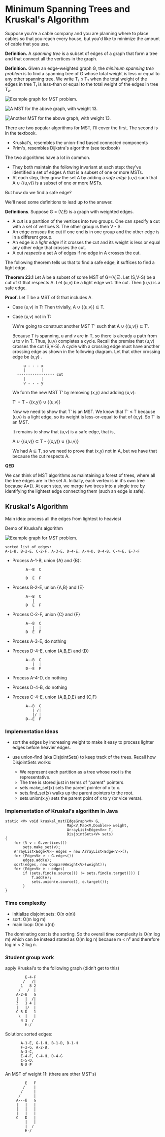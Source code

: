# Minimum Spanning Trees and Kruskal's Algorithm

Suppose you're a cable company and you are planning where to place
cables so that you reach every house, but you'd like to minimize the
amount of cable that you use.

**Definition.** A *spanning tree* is a subset of edges of a graph that form a
tree and that connect all the vertices in the graph.

**Definition.** Given an edge-weighted graph G, the *minimum spanning tree
problem* is to find a spanning tree of G whose total weight is less or
equal to any other spanning tree. We write T₁ ≤ T₂ when the total
weight of the edges in tree T₁ is less-than or equal to the
total weight of the edges in tree T₂.

![**Example graph for MST problem.**](./graph2.png)

![**A MST for the above graph, with weight 13.**](./graph3.png)

![**Another MST for the above graph, with weight 13.**](./graph4.png)

There are two popular algorithms for MST, I'll cover
the first. The second is in the textbook.

* Kruskal's, resembles the union-find based connected components
* Prim's, resembles Dijkstra's algorithm (see textbook)

The two algorithms have a lot in common.

* They both maintain the following invariant at each step:
  they've identified a set of edges A that is a subset of
  one or more MSTs.
* At each step, they grow the set A by adding a *safe edge* (u,v)
  such that A ∪ {(u,v)} is a subset of one or more MSTs.

But how do we find a safe edge?

We'll need some definitions to lead up to the answer.

**Definitions**. Suppose G = (V,E) is a graph with weighted edges.

- A *cut* is a partition of the vertices into two groups.
  One can specify a cut with a set of vertices S. The other
  group is then V - S.
- An edge *crosses* the cut if one end is in one group and
  the other edge is in a different group. 
- An edge is a *light edge* if it crosses the cut and its weight is less
  or equal any other edge that crosses the cut.
- A cut *respects* a set A of edges if no edge in A crosses the cut.

The following theorem tells us that to find a safe edge, it suffices
to find a light edge.

**Theorem 23.1**
Let A be a subset of some MST of G=(V,E). Let (S,V-S) be a cut of G
that respects A. Let (u,v) be a light edge wrt. the cut. Then
(u,v) is a safe edge.

**Proof.**
Let T be a MST of G that includes A.

* Case (u,v) in T: Then trivially, A ∪ {(u,v)} ⊆ T.

* Case (u,v) not in T:

    We're going to construct another MST T' such that A ∪ {(u,v)} ⊆ T'.
    
    Because T is spanning, u and v are in T, so there
    is already a path from u to v in T. Thus, (u,v) completes a cycle.
	Recall the premise that (u,v) crosses the cut (S,V-S).
    A cycle with a crossing edge must have another crossing
    edge as shown in the following diagram.
    Let that other crossing edge be (x,y) . 

           u - - - x
           |       |
        ----------------- cut
           |       |
           v - - - y

    We form the new MST T' by removing (x,y) and adding (u,v):
    
    T' = T - {(x,y)} ∪ {(u,v)}
    
    Now we need to show that T' is an MST.
    We know that T' ≤ T because (u,v) is a light edge,
    so its weight is less-or-equal to that of (x,y). So T' is an MST.

    It remains to show that (u,v) is a safe edge, that is,
    
    A ∪ {(u,v)} ⊆ T - {(x,y)} ∪ {(u,v)}
    
    We had A ⊆ T, so we need to prove that (x,y) not in A,
    but we have that because the cut respects A.

**QED**

We can think of MST algorithms as maintaining a forest of trees, where
all the tree edges are in the set A. Initially, each vertex is in it's
own tree because A={}.  At each step, we merge two trees into a single
tree by identifying the lightest edge connecting them (such an edge is
safe).

## Kruskal's Algorithm

Main idea: process all the edges from lightest to heaviest

Demo of Kruskal's algorithm

![**Example graph for MST problem.**](./graph2.png)

	sorted list of edges:
	A-1-B, B-2-E, C-2-F, A-3-E, D-4-E, A-4-D, D-4-B, C-4-E, E-7-F

* Process A-1-B, union {A} and {B}:

			A--B  C

			D  E  F

* Process B-2-E, union {A,B} and {E}

			A--B  C
			   |
			D  E  F

* Process C-2-F, union {C} and {F}

			A--B  C
			   |  |
			D  E  F

* Process A-3-E, do nothing

* Process D-4-E, union {A,B,E} and {D}

			A--B  C
			   |  |
			D--E  F

* Process A-4-D, do nothing

* Process D-4-B, do nothing

* Process C-4-E, union {A,B,D,E} and {C,F} 

			A--B  C
			   | /|
			   |/ |
			D--E  F


### Implementation Ideas

* sort the edges by increasing weight to make it easy to
  process lighter edges before heavier edges.

* use union-find (aka DisjointSets) to keep track of the trees.
  Recall how DisjointSets works:
  
	 - We represent each partition as a tree whose 
	   root is the representative.
	 - The tree is stored just in terms of "parent" pointers.
	 - sets.make_set(x) sets the parent pointer of x to x.
	 - sets.find_set(x) walks up the parent pointers to the root.
	 - sets.union(x,y) sets the parent point of x to y (or vice versa).

### Implementation of Kruskal's algorithm in Java

    static <V> void kruskal_mst(EdgeGraph<V> G, 
                                Map<V,Map<V,Double>> weight,
                                ArrayList<Edge<V>> T, 
                                DisjointSets<V> sets)
    {
        for (V v : G.vertices())
            sets.make_set(v);
        ArrayList<Edge<V>> edges = new ArrayList<Edge<V>>();
        for (Edge<V> e : G.edges())
            edges.add(e);
        sort(edges, new CompareWeight<V>(weight));
        for (Edge<V> e : edges) 
            if (sets.find(e.source()) != sets.find(e.target())) {
                T.add(e);
                sets.union(e.source(), e.target());
            }
    }

### Time complexity
    
* initialize disjoint sets: O(n α(n))
* sort: O(m log m)
* main loop: O(m α(n))

The dominating cost is the sorting.
So the overall time complexity is O(m log m)
which can be instead stated as O(m log n)
because m < n² and therefore log m < 2 log n.

### Student group work

apply Kruskal's to the following graph (didn't get to this)

             E-4-F
            /   /|
           1   8 2
          /   /  |
         A-2-B   G
         |   |  /|
         3   1 4 |
         |   |/  |
         C-5-D   1
          \  |   |
           4 1  /
             H-/

Solution: sorted edges: 

		   A-1-E, G-1-H, B-1-D, D-1-H
		   F-2-G, A-2-B, 
		   A-3-C,
		   E-4-F, C-4-H, D-4-G
		   C-5-D, 
		   B-8-F

An MST of weight 11: (there are other MST's)

             E   F
            /    |
           /     |
          /      |
         A---B   G
         |   |   |
         |   |   |
         |   |   |
         C   D   |
             |   |
             |  /
             H-/

